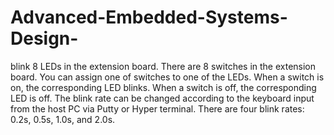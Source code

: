 # Advanced-Embedded-Systems-Design-
blink 8 LEDs in the extension board. There are 8 switches in the extension board. You can assign one of switches to one of the LEDs. When a switch is on, the corresponding LED blinks. When a switch is off, the corresponding LED is off. The blink rate can be changed according to the keyboard input from the host PC via Putty or Hyper terminal. There are four blink rates: 0.2s, 0.5s, 1.0s, and 2.0s. 
